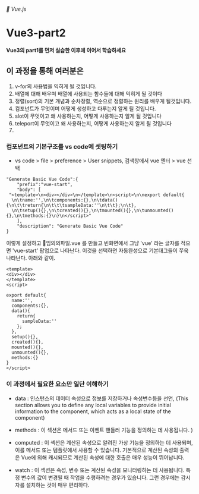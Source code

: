 ###### :cactus: Vue.js 

# Vue3-part2

#### Vue3의 part1를 먼저 실습한 이후에 이어서 학습하세요

## 이 과정을 통해 여러분은
1. v-for의 사용법을 익히게 될 것입니다.
2. 배열에 대해 배우며 배열에 사용되는 함수들에 대해 익히게 될 것이다
3. 정렬(sort)의 기본 개념과 순차정렬, 역순으로 정렬하는 원리를 배우게 될것입니다.
4. 컴포넌트가 무엇이며 어떻게 생성하고 다루는지 알게 될 것입니다.
5. slot이 무엇이고 왜 사용하는지, 어떻게 사용하는지 알게 될 것입니다
6. teleport이 무엇이고 왜 사용하는지, 어떻게 사용하는지 알게 될 것입니다 
7. 



### 컴포넌트의 기본구조를 vs code에 셋팅하기 
-  vs code > file > preference > User snippets, 검색창에서 vue 엔터 > vue 선택
``` 
"Generate Basic Vue Code":{
	"prefix":"vue-start",
	"body": [
 "<template>\n<div></div>\n</template>\n<script>\n\nexport default{ 
  \n\tname:'',\n\tcomponents:{},\n\tdata(){\n\t\treturn{\n\t\t\tsampleData:''\n\t\t};\n\t},
  \n\tsetup(){},\n\tcreated(){},\n\tmounted(){},\n\tunmounted(){},\n\tmethods:{}\n}\n</script>"
	],
	"description": "Generate Basic Vue Code"
}
```
이렇게 설정하고
📁임의의파일.vue 를 만들고 빈화면에서 그냥 'vue' 라는 글자를 적으면 'vue-start' 팝업으로 나타난다. 이것을 선택하면 자동완성으로 기본태그들이 쭈욱 나타난다. 아래와 같이.  

```
<template>
<div></div>
</template>
<script>

export default{ 
  name:'',
  components:{},
  data(){
    return{
      sampleData:''
    };
  },
  setup(){},
  created(){},
  mounted(){},
  unmounted(){},
  methods:{}
}
</script>
```
### 이 과정에서 필요한 요소만 일단 이해하기
- data : 인스턴스의 데이터 속성으로 정보를 저장하거나 속성변수등을 선언, (This section allows you to define any local variables to provide initial information to the component, which acts as a local state of the component)
- methods : 이 섹션은 메서드 또는 이벤트 핸들러 기능을 정의하는 데 사용됩니다. )
- computed : 이 섹션은 계산된 속성으로 알려진 가상 기능을 정의하는 데 사용되며, 이를 메서드 또는 템플릿에서 사용할 수 있습니다. 기본적으로 계산된 속성의 출력은 Vue에 의해 캐시되므로 계산된 속성에 대한 호출은 매우 성능이 뛰어납니다.

- watch : 이 섹션은 속성, 변수 또는 계산된 속성을 모니터링하는 데 사용됩니다. 특정 변수의 값이 변경될 때 작업을 수행하려는 경우가 있습니다. 그런 경우에는 감시자를 설치하는 것이 매우 편리하다.
